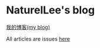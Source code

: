 # NaturelLee's blog

[我的博客(my blog)](https://github.com/NaturelLee/blogs/issues)

All articles are issues [here](https://github.com/NaturelLee/blogs)
